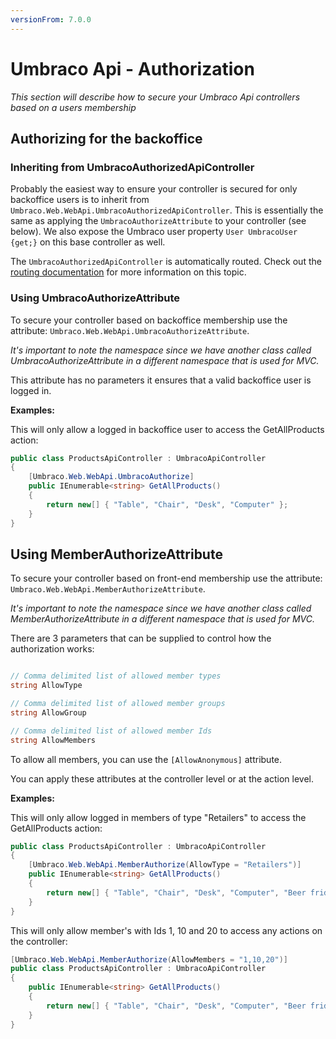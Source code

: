 ```yaml
---
versionFrom: 7.0.0
---
```


# Umbraco Api - Authorization

_This section will describe how to secure your Umbraco Api controllers based on a users membership_ 

## Authorizing for the backoffice

### Inheriting from UmbracoAuthorizedApiController

Probably the easiest way to ensure your controller is secured for only backoffice users is to inherit from `Umbraco.Web.WebApi.UmbracoAuthorizedApiController`. This is essentially the same as applying the `UmbracoAuthorizeAttribute` to your controller (see below). We also expose the Umbraco user property `User UmbracoUser {get;}` on this base controller as well.

The `UmbracoAuthorizedApiController` is automatically routed.  Check out the [routing documentation](../Authorized/index.md) for more information on this topic.

### Using UmbracoAuthorizeAttribute

To secure your controller based on backoffice membership use the attribute: `Umbraco.Web.WebApi.UmbracoAuthorizeAttribute`.

*It's important to note the namespace since we have another class called UmbracoAuthorizeAttribute in a different namespace that is used for MVC.*

This attribute has no parameters it ensures that a valid backoffice user is logged in.

**Examples:**

This will only allow a logged in backoffice user to access the GetAllProducts action:

```csharp
public class ProductsApiController : UmbracoApiController
{
    [Umbraco.Web.WebApi.UmbracoAuthorize]
    public IEnumerable<string> GetAllProducts()
    {
        return new[] { "Table", "Chair", "Desk", "Computer" };
    }
}
```

## Using MemberAuthorizeAttribute

To secure your controller based on front-end membership use the attribute: `Umbraco.Web.WebApi.MemberAuthorizeAttribute`. 

*It's important to note the namespace since we have another class called MemberAuthorizeAttribute in a different namespace that is used for MVC.*

There are 3 parameters that can be supplied to control how the authorization works:

```csharp

// Comma delimited list of allowed member types
string AllowType

// Comma delimited list of allowed member groups
string AllowGroup

// Comma delimited list of allowed member Ids
string AllowMembers
```

To allow all members, you can use the ```[AllowAnonymous]``` attribute.

You can apply these attributes at the controller level or at the action level. 

**Examples:**

This will only allow logged in members of type "Retailers" to access the GetAllProducts action:

```csharp
public class ProductsApiController : UmbracoApiController
{
    [Umbraco.Web.WebApi.MemberAuthorize(AllowType = "Retailers")]
    public IEnumerable<string> GetAllProducts()
    {
        return new[] { "Table", "Chair", "Desk", "Computer", "Beer fridge" };
    }
}
```

This will only allow member's with Ids 1, 10 and 20 to access any actions on the controller:

```csharp
[Umbraco.Web.WebApi.MemberAuthorize(AllowMembers = "1,10,20")]
public class ProductsApiController : UmbracoApiController
{	    
    public IEnumerable<string> GetAllProducts()
    {
        return new[] { "Table", "Chair", "Desk", "Computer", "Beer fridge" };
    }
}
```
